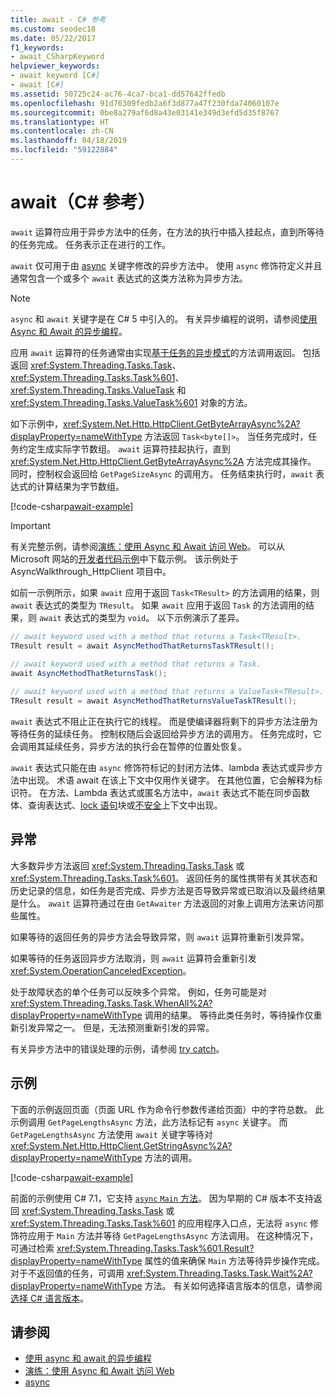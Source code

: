 ```yaml
---
title: await - C# 参考
ms.custom: seodec18
ms.date: 05/22/2017
f1_keywords:
- await_CSharpKeyword
helpviewer_keywords:
- await keyword [C#]
- await [C#]
ms.assetid: 50725c24-ac76-4ca7-bca1-dd57642ffedb
ms.openlocfilehash: 91d76309fedb2a6f3d877a47f230fda74060107e
ms.sourcegitcommit: 0be8a279af6d8a43e03141e349d3efd5d35f8767
ms.translationtype: HT
ms.contentlocale: zh-CN
ms.lasthandoff: 04/18/2019
ms.locfileid: "59122884"
---
```

# <a name="await-c-reference"></a>await（C# 参考）
`await` 运算符应用于异步方法中的任务，在方法的执行中插入挂起点，直到所等待的任务完成。 任务表示正在进行的工作。  
  
`await` 仅可用于由 [async](../../../csharp/language-reference/keywords/async.md) 关键字修改的异步方法中。 使用 `async` 修饰符定义并且通常包含一个或多个 `await` 表达式的这类方法称为异步方法。  
  
> [!NOTE]
> `async` 和 `await` 关键字是在 C# 5 中引入的。 有关异步编程的说明，请参阅[使用 Async 和 Await 的异步编程](../../../csharp/programming-guide/concepts/async/index.md)。  
  
应用 `await` 运算符的任务通常由实现[基于任务的异步模式](../../../standard/asynchronous-programming-patterns/task-based-asynchronous-pattern-tap.md)的方法调用返回。 包括返回 <xref:System.Threading.Tasks.Task>、<xref:System.Threading.Tasks.Task%601>、<xref:System.Threading.Tasks.ValueTask> 和 <xref:System.Threading.Tasks.ValueTask%601> 对象的方法。  

如下示例中，<xref:System.Net.Http.HttpClient.GetByteArrayAsync%2A?displayProperty=nameWithType> 方法返回 `Task<byte[]>`。 当任务完成时，任务约定生成实际字节数组。 `await` 运算符挂起执行，直到 <xref:System.Net.Http.HttpClient.GetByteArrayAsync%2A> 方法完成其操作。 同时，控制权会返回给 `GetPageSizeAsync` 的调用方。 任务结束执行时，`await` 表达式的计算结果为字节数组。  

[!code-csharp[await-example](../../../../samples/snippets/csharp/language-reference/keywords/await/await1.cs)]  

> [!IMPORTANT]
> 有关完整示例，请参阅[演练：使用 Async 和 Await 访问 Web](../../../csharp/programming-guide/concepts/async/walkthrough-accessing-the-web-by-using-async-and-await.md)。 可以从 Microsoft 网站的[开发者代码示例](https://code.msdn.microsoft.com/Async-Sample-Accessing-the-9c10497f)中下载示例。 该示例处于 AsyncWalkthrough_HttpClient 项目中。  
  
如前一示例所示，如果 `await` 应用于返回 `Task<TResult>` 的方法调用的结果，则 `await` 表达式的类型为 `TResult`。 如果 `await` 应用于返回 `Task` 的方法调用的结果，则 `await` 表达式的类型为 `void`。 以下示例演示了差异。  
  
```csharp  
// await keyword used with a method that returns a Task<TResult>.  
TResult result = await AsyncMethodThatReturnsTaskTResult();  
  
// await keyword used with a method that returns a Task.  
await AsyncMethodThatReturnsTask();  

// await keyword used with a method that returns a ValueTask<TResult>.
TResult result = await AsyncMethodThatReturnsValueTaskTResult();
```  
  
`await` 表达式不阻止正在执行它的线程。 而是使编译器将剩下的异步方法注册为等待任务的延续任务。 控制权随后会返回给异步方法的调用方。 任务完成时，它会调用其延续任务，异步方法的执行会在暂停的位置处恢复。  
  
`await` 表达式只能在由 `async` 修饰符标记的封闭方法体、lambda 表达式或异步方法中出现。 术语 await 在该上下文中仅用作关键字。 在其他位置，它会解释为标识符。 在方法、Lambda 表达式或匿名方法中，`await` 表达式不能在同步函数体、查询表达式、[lock 语句](../../../csharp/language-reference/keywords/lock-statement.md)块或[不安全](../../../csharp/language-reference/keywords/unsafe.md)上下文中出现。  
  
## <a name="exceptions"></a>异常  
大多数异步方法返回 <xref:System.Threading.Tasks.Task> 或 <xref:System.Threading.Tasks.Task%601>。 返回任务的属性携带有关其状态和历史记录的信息，如任务是否完成、异步方法是否导致异常或已取消以及最终结果是什么。 `await` 运算符通过在由 `GetAwaiter` 方法返回的对象上调用方法来访问那些属性。  
  
如果等待的返回任务的异步方法会导致异常，则 `await` 运算符重新引发异常。  
  
如果等待的任务返回异步方法取消，则 `await` 运算符会重新引发 <xref:System.OperationCanceledException>。  
  
处于故障状态的单个任务可以反映多个异常。 例如，任务可能是对 <xref:System.Threading.Tasks.Task.WhenAll%2A?displayProperty=nameWithType> 调用的结果。 等待此类任务时，等待操作仅重新引发异常之一。 但是，无法预测重新引发的异常。  
  
有关异步方法中的错误处理的示例，请参阅 [try catch](../../../csharp/language-reference/keywords/try-catch.md)。  
  
## <a name="example"></a>示例  
下面的示例返回页面（页面 URL 作为命令行参数传递给页面）中的字符总数。 此示例调用 `GetPageLengthsAsync` 方法，此方法标记有 `async` 关键字。 而 `GetPageLengthsAsync` 方法使用 `await` 关键字等待对 <xref:System.Net.Http.HttpClient.GetStringAsync%2A?displayProperty=nameWithType> 方法的调用。  

[!code-csharp[await-example](../../../../samples/snippets/csharp/language-reference/keywords/await/await2.cs)]  

前面的示例使用 C# 7.1，它支持 [`async` `Main` 方法](../../programming-guide/main-and-command-args/index.md)。 因为早期的 C# 版本不支持返回 <xref:System.Threading.Tasks.Task> 或 <xref:System.Threading.Tasks.Task%601> 的应用程序入口点，无法将 `async` 修饰符应用于 `Main` 方法并等待 `GetPageLengthsAsync` 方法调用。 在这种情况下，可通过检索 <xref:System.Threading.Tasks.Task%601.Result?displayProperty=nameWithType> 属性的值来确保 `Main` 方法等待异步操作完成。 对于不返回值的任务，可调用 <xref:System.Threading.Tasks.Task.Wait%2A?displayProperty=nameWithType> 方法。 有关如何选择语言版本的信息，请参阅[选择 C# 语言版本](../configure-language-version.md)。

## <a name="see-also"></a>请参阅

- [使用 async 和 await 的异步编程](../../../csharp/programming-guide/concepts/async/index.md)
- [演练：使用 Async 和 Await 访问 Web](../../../csharp/programming-guide/concepts/async/walkthrough-accessing-the-web-by-using-async-and-await.md)
- [async](../../../csharp/language-reference/keywords/async.md)
